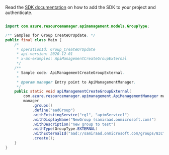 Read the [SDK documentation](https://github.com/Azure/azure-sdk-for-java/blob/azure-resourcemanager-apimanagement_1.0.0-beta.2/sdk/apimanagement/azure-resourcemanager-apimanagement/README.md) on how to add the SDK to your project and authenticate.

```java

import com.azure.resourcemanager.apimanagement.models.GroupType;

/** Samples for Group CreateOrUpdate. */
public final class Main {
    /*
     * operationId: Group_CreateOrUpdate
     * api-version: 2020-12-01
     * x-ms-examples: ApiManagementCreateGroupExternal
     */
    /**
     * Sample code: ApiManagementCreateGroupExternal.
     *
     * @param manager Entry point to ApiManagementManager.
     */
    public static void apiManagementCreateGroupExternal(
        com.azure.resourcemanager.apimanagement.ApiManagementManager manager) {
        manager
            .groups()
            .define("aadGroup")
            .withExistingService("rg1", "apimService1")
            .withDisplayName("NewGroup (samiraad.onmicrosoft.com)")
            .withDescription("new group to test")
            .withType(GroupType.EXTERNAL)
            .withExternalId("aad://samiraad.onmicrosoft.com/groups/83cf2753-5831-4675-bc0e-2f8dc067c58d")
            .create();
    }
}
```
